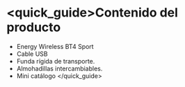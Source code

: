 <quick_guide>Contenido del producto
============
* Energy Wireless BT4 Sport
* Cable USB
* Funda rígida de transporte.
* Almohadillas intercambiables.
* Mini catálogo
</quick_guide>

